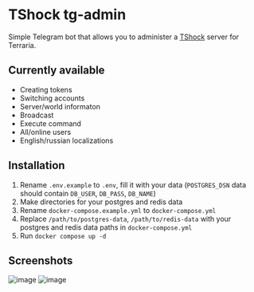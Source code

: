 # TShock tg-admin
Simple Telegram bot that allows you to administer a [TShock](https://github.com/Pryaxis/TShock) server for Terraria.

## Currently available
- Creating tokens
- Switching accounts
- Server/world informaton
- Broadcast
- Execute command
- All/online users
- English/russian localizations

## Installation
1. Rename `.env.example` to `.env`, fill it with your data (`POSTGRES_DSN` data should contain `DB_USER`, `DB_PASS`, `DB_NAME`)
2. Make directories for your postgres and redis data
3. Rename `docker-compose.example.yml` to `docker-compose.yml`
4. Replace `/path/to/postgres-data`, `/path/to/redis-data` with your postgres and redis data paths in `docker-compose.yml`
5. Run `docker compose up -d`

## Screenshots
![image](https://github.com/montaq/tshock-tg-admin/assets/53003167/75de3882-cd77-48f9-8c8f-6d760d041cdf)
![image](https://github.com/montaq/tshock-tg-admin/assets/53003167/1e8a01c1-e58a-4f21-bde3-5191063b7705)
